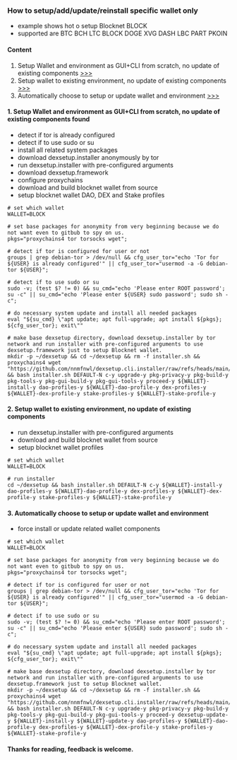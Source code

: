 ### How to setup/add/update/reinstall specific wallet only
  * example shows hot o setup Blocknet BLOCK
  * supported are BTC BCH LTC BLOCK DOGE XVG DASH LBC PART PKOIN 

#### Content
  1. Setup Wallet and environment as GUI+CLI from scratch, no update of existing components [>>>](https://github.com/nnmfnwl/dexsetup.cli.installer/blob/main/doc/wallet.setup.md#1-setup-wallet-and-environment-as-guicli-from-scratch-no-update-of-existing-components-found)
  2. Setup wallet to existing environment, no update of existing components [>>>](https://github.com/nnmfnwl/dexsetup.cli.installer/blob/main/doc/wallet.setup.md#2-setup-wallet-to-existing-environment-no-update-of-existing-components)
  3. Automatically choose to setup or update wallet and environment [>>>](https://github.com/nnmfnwl/dexsetup.cli.installer/blob/main/doc/wallet.setup.md#3-automatically-choose-to-setup-or-update-wallet-and-environment)
     
#### 1. Setup Wallet and environment as GUI+CLI from scratch, no update of existing components found
  * detect if tor is already configured
  * detect if to use sudo or su
  * install all related system packages
  * download dexsetup.installer anonymously by tor
  * run dexsetup.installer with pre-configured arguments
  * download dexsetup.framework
  * configure proxychains
  * download and build blocknet wallet from source
  * setup blocknet wallet DAO, DEX and Stake profiles
```
# set which wallet
WALLET=BLOCK

# set base packages for anonymity from very beginning because we do not want even to gitbub to spy on us.
pkgs="proxychains4 tor torsocks wget";

# detect if tor is configured for user or not
groups | grep debian-tor > /dev/null && cfg_user_tor="echo 'Tor for ${USER} is already configured'" || cfg_user_tor="usermod -a -G debian-tor ${USER}";

# detect if to use sudo or su
sudo -v; (test $? != 0) && su_cmd="echo 'Please enter ROOT password'; su -c" || su_cmd="echo 'Please enter ${USER} sudo password'; sudo sh -c";

# do necessary system update and install all needed packages
eval "${su_cmd} \"apt update; apt full-upgrade; apt install ${pkgs}; ${cfg_user_tor}; exit\""

# make base dexsetup directory, download dexsetup.installer by tor network and run installer with pre-configured arguments to use dexsetup.framework just to setup Blocknet wallet.
mkdir -p ~/dexsetup && cd ~/dexsetup && rm -f installer.sh && proxychains4 wget "https://github.com/nnmfnwl/dexsetup.cli.installer/raw/refs/heads/main/installer.sh" && bash installer.sh DEFAULT-N c-y upgrade-y pkg-privacy-y pkg-build-y pkg-tools-y pkg-gui-build-y pkg-gui-tools-y proceed-y ${WALLET}-install-y dao-profiles-y ${WALLET}-dao-profile-y dex-profiles-y ${WALLET}-dex-profile-y stake-profiles-y ${WALLET}-stake-profile-y
```

#### 2. Setup wallet to existing environment, no update of existing components

  * run dexsetup.installer with pre-configured arguments
  * download and build blocknet wallet from source
  * setup blocknet wallet profiles
```
# set which wallet
WALLET=BLOCK

# run installer
cd ~/dexsetup && bash installer.sh DEFAULT-N c-y ${WALLET}-install-y dao-profiles-y ${WALLET}-dao-profile-y dex-profiles-y ${WALLET}-dex-profile-y stake-profiles-y ${WALLET}-stake-profile-y
```

#### 3. Automatically choose to setup or update wallet and environment
  * force install or update related wallet components
```
# set which wallet
WALLET=BLOCK

# set base packages for anonymity from very beginning because we do not want even to gitbub to spy on us.
pkgs="proxychains4 tor torsocks wget";

# detect if tor is configured for user or not
groups | grep debian-tor > /dev/null && cfg_user_tor="echo 'Tor for ${USER} is already configured'" || cfg_user_tor="usermod -a -G debian-tor ${USER}";

# detect if to use sudo or su
sudo -v; (test $? != 0) && su_cmd="echo 'Please enter ROOT password'; su -c" || su_cmd="echo 'Please enter ${USER} sudo password'; sudo sh -c";

# do necessary system update and install all needed packages
eval "${su_cmd} \"apt update; apt full-upgrade; apt install ${pkgs}; ${cfg_user_tor}; exit\""

# make base dexsetup directory, download dexsetup.installer by tor network and run installer with pre-configured arguments to use dexsetup.framework just to setup Blocknet wallet.
mkdir -p ~/dexsetup && cd ~/dexsetup && rm -f installer.sh && proxychains4 wget "https://github.com/nnmfnwl/dexsetup.cli.installer/raw/refs/heads/main/installer.sh" && bash installer.sh DEFAULT-N c-y upgrade-y pkg-privacy-y pkg-build-y pkg-tools-y pkg-gui-build-y pkg-gui-tools-y proceed-y dexsetup-update-y ${WALLET}-install-y ${WALLET}-update-y dao-profiles-y ${WALLET}-dao-profile-y dex-profiles-y ${WALLET}-dex-profile-y stake-profiles-y ${WALLET}-stake-profile-y
```

#### Thanks for reading, feedback is welcome.

